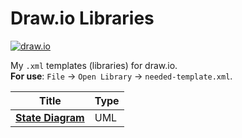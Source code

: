 # Draw.io Libraries

[![draw.io](https://img.shields.io/badge/draw.io-333333?style=for-the-badge&logo=diagramsdotnet&logoColor=%f05033)](#)

My `.xml` templates (libraries) for draw.io. <br>
**For use**: `File` -> `Open Library` -> `needed-template.xml`.

Title | Type
------|------
[**State Diagram**](./UML/State.xml) | UML 